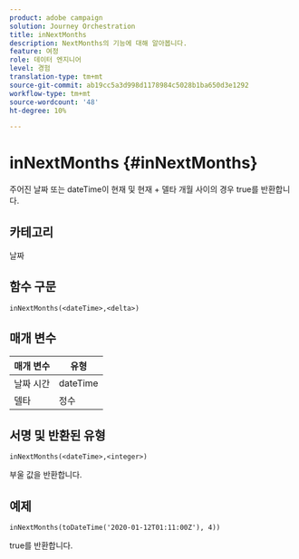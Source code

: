 ```yaml
---
product: adobe campaign
solution: Journey Orchestration
title: inNextMonths
description: NextMonths의 기능에 대해 알아봅니다.
feature: 여정
role: 데이터 엔지니어
level: 경험
translation-type: tm+mt
source-git-commit: ab19cc5a3d998d1178984c5028b1ba650d3e1292
workflow-type: tm+mt
source-wordcount: '48'
ht-degree: 10%

---
```



# inNextMonths {#inNextMonths}

주어진 날짜 또는 dateTime이 현재 및 현재 + 델타 개월 사이의 경우 true를 반환합니다.

## 카테고리

날짜

## 함수 구문

`inNextMonths(<dateTime>,<delta>)`

## 매개 변수

| 매개 변수 | 유형 |
|-----------|------------------|
| 날짜 시간 | dateTime |
| 델타 | 정수 |

## 서명 및 반환된 유형

`inNextMonths(<dateTime>,<integer>)`

부울 값을 반환합니다.

## 예제

`inNextMonths(toDateTime('2020-01-12T01:11:00Z'), 4))`

true를 반환합니다.
